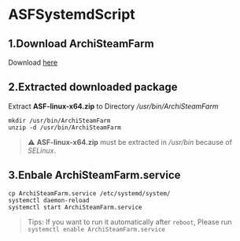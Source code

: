 # ASFSystemdScript

## 1.Download ArchiSteamFarm

Download [here](https://github.com/JustArchiNET/ArchiSteamFarm/releases)

## 2.Extracted downloaded package

Extract **ASF-linux-x64.zip** to Directory */usr/bin/ArchiSteamFarm*

```
mkdir /usr/bin/ArchiSteamFarm
unzip -d /usr/bin/ArchiSteamFarm
```

> :warning: **ASF-linux-x64.zip** must be extracted in */usr/bin* because of *SELinux*.

## 3.Enbale ArchiSteamFarm.service

```
cp ArchiSteamFarm.service /etc/systemd/system/
systemctl daemon-reload
systemctl start ArchiSteamFarm.service
```

> Tips: If you want to run it automatically after `reboot`, Please run `systemctl enable ArchiSteamFarm.service`
